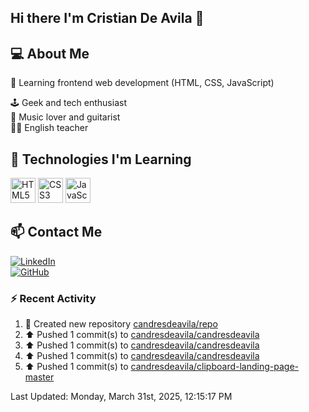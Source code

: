 ## Hi there I'm Cristian De Avila 👋

## 💻 About Me  
🎯 Learning frontend web development (HTML, CSS, JavaScript) 

🕹️ Geek and tech enthusiast   
🎸 Music lover and guitarist  
🧑‍🏫 English teacher  

## 🚀 Technologies I'm Learning  
<p align="left">
  <img src="https://cdn.jsdelivr.net/gh/devicons/devicon/icons/html5/html5-original.svg" alt="HTML5" width="40" height="40"/>
  <img src="https://cdn.jsdelivr.net/gh/devicons/devicon/icons/css3/css3-original.svg" alt="CSS3" width="40" height="40"/>
  <img src="https://cdn.jsdelivr.net/gh/devicons/devicon/icons/javascript/javascript-original.svg" alt="JavaScript" width="40" height="40"/>
</p>

## 📫 Contact Me  
[![LinkedIn](https://img.shields.io/badge/LinkedIn-0077B5?style=for-the-badge&logo=linkedin&logoColor=white)](https://www.linkedin.com/in/cristiandeavilacd/)  
[![GitHub](https://img.shields.io/badge/GitHub-181717?style=for-the-badge&logo=github&logoColor=white)](https://github.com/candresdeavila)  

### :zap: Recent Activity
<!--RECENT_ACTIVITY:start-->
1. 📔 Created new repository [candresdeavila/repo](https://github.com/candresdeavila/repo)<br>
2. ⬆️ Pushed 1 commit(s) to [candresdeavila/candresdeavila](https://github.com/candresdeavila/candresdeavila)<br>
3. ⬆️ Pushed 1 commit(s) to [candresdeavila/candresdeavila](https://github.com/candresdeavila/candresdeavila)<br>
4. ⬆️ Pushed 1 commit(s) to [candresdeavila/candresdeavila](https://github.com/candresdeavila/candresdeavila)<br>
5. ⬆️ Pushed 1 commit(s) to [candresdeavila/clipboard-landing-page-master](https://github.com/candresdeavila/clipboard-landing-page-master)<br>
<!--RECENT_ACTIVITY:end-->
<!--RECENT_ACTIVITY:last_update-->
Last Updated: Monday, March 31st, 2025, 12:15:17 PM
<!--RECENT_ACTIVITY:last_update_end-->
